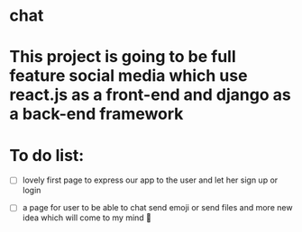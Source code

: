 # chat

# This project is going to be full feature social media which use react.js as a front-end and django as a back-end framework

# To do list:
- [ ] lovely first page to express our app to the user and let her sign up or login
- [ ] a page for user to be able to chat send emoji or send files
and more new idea which will come to my mind :tada:
 
 
